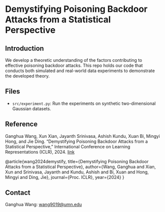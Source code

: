 # Demystifying Poisoning Backdoor Attacks from a Statistical Perspective 

## Introduction

We develop a theoretic understanding of the factors contributing to effective poisoning backdoor attacks. This repo holds our code that conducts both simulated and real-world data experiments to demonstrate the developed theory.

## Files

- `src/experiment.py`: Run the experiments on synthetic two-dimensional Gaussian datasets.

## Reference
Ganghua Wang, Xun Xian, Jayanth Srinivasa, Ashish Kundu, Xuan Bi, Mingyi Hong, and Jie Ding. “Demystifying Poisoning Backdoor Attacks from a Statistical Perspective,” International Conference on Learning Representations (ICLR), 2024. [link](https://openreview.net/pdf?id=BPHcEpGvF8)

@article{wang2024demystify, title={Demystifying Poisoning Backdoor Attacks from a Statistical Perspective}, author={Wang, Ganghua and Xian, Xun and Srinivasa, Jayanth and Kundu, Ashish and Bi, Xuan and Hong, Mingyi and Ding, Jie}, journal={Proc. ICLR}, year={2024} }

## Contact
Ganghua Wang: wang9019@umn.edu
